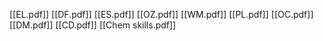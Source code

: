 [[EL.pdf]]
[[DF.pdf]]
[[ES.pdf]]
[[OZ.pdf]]
[[WM.pdf]]
[[PL.pdf]]
[[OC.pdf]]
[[DM.pdf]]
[[CD.pdf]]
[[Chem skills.pdf]]